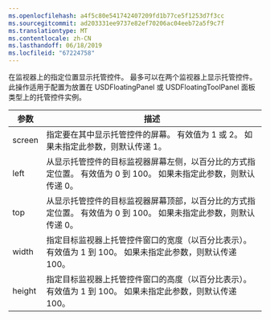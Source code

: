 ```yaml
---
ms.openlocfilehash: a4f5c80e541742407209fd1b77ce5f1253d7f3cc
ms.sourcegitcommit: ad203331ee9737e82ef70206ac04eeb72a5f9c7f
ms.translationtype: MT
ms.contentlocale: zh-CN
ms.lasthandoff: 06/18/2019
ms.locfileid: "67224758"
---
```

在监视器上的指定位置显示托管控件。 最多可以在两个监视器上显示托管控件。 此操作适用于配置为放置在 USDFloatingPanel 或 USDFloatingToolPanel 面板类型上的托管控件实例。  
  
|参数|描述|  
|---------------|-----------------|  
|screen|指定要在其中显示托管控件的屏幕。 有效值为 1 或 2。 如果未指定此参数，则默认传递 1。|  
|left|从显示托管控件的目标监视器屏幕左侧，以百分比的方式指定位置。 有效值为 0 到 100。 如果未指定此参数，则默认传递 0。|  
|top|从显示托管控件的目标监视器屏幕顶部，以百分比的方式指定位置。 有效值为 0 到 100。 如果未指定此参数，则默认传递 0。|  
|width|指定目标监视器上托管控件窗口的宽度（以百分比表示）。 有效值为 1 到 100。 如果未指定此参数，则默认传递 100。|  
|height|指定目标监视器上托管控件窗口的高度（以百分比表示）。 有效值为 1 到 100。 如果未指定此参数，则默认传递 100。|